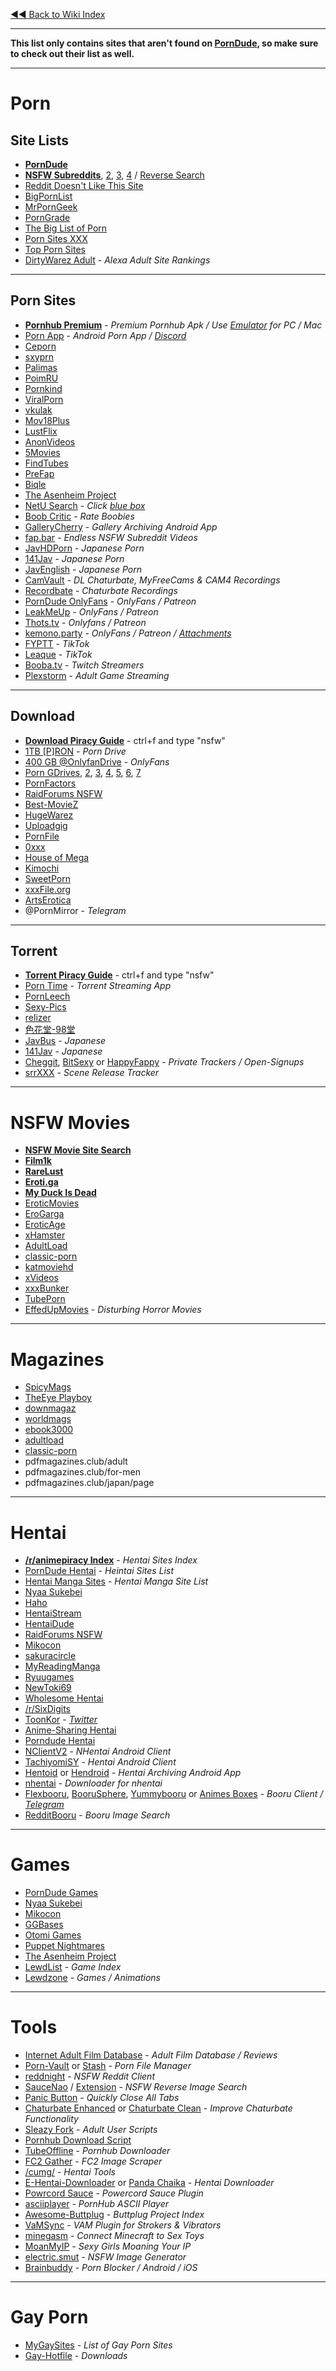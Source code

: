 [◄◄ Back to Wiki Index](https://www.reddit.com/r/FREEMEDIAHECKYEAH/wiki/index)

***

**This list only contains sites that aren't found on [PornDude](https://theporndude.com/), so make sure to check out their list as well.**

***

# Porn

## Site Lists

* [**PornDude**](https://theporndude.com/)
* **[NSFW Subreddits](http://redditlist.com/nsfw)**, [2](https://www.reddit.com/r/NSFW411/wiki/index), [3](https://frontpagemetrics.com/top-nsfw-subreddits), [4](https://redd.it/brypgf) / [Reverse Search](https://www.rarchives.com/)
* [Reddit Doesn't Like This Site](https://www.reddit-doesnt-like-this.site/2021/01/01/list-of-full-length-porn-tube-websites/)
* [BigPornList](http://bigpornlist.net/)
* [MrPornGeek](https://www.mrporngeek.com/)
* [PornGrade](https://porngrader.com/)
* [The Big List of Porn](https://www.tblop.com/) 
* [Porn Sites XXX](https://pornsites.xxx/) 
* [Top Porn Sites](https://toppornsites.com/)
* [DirtyWarez Adult](https://dirtywarez.org/cat/adult) - *Alexa Adult Site Rankings*

***

## Porn Sites

* **[Pornhub Premium](https://forum.mobilism.org/search.php?keywords=pornhub&sr=topics&sf=titleonly)** - *Premium Pornhub Apk / Use [Emulator](https://www.reddit.com/r/FREEMEDIAHECKYEAH/wiki/android#wiki_.25BA_android_emulators) for PC / Mac*
* [Porn App](https://porn-app.com/) - *Android Porn App / [Discord](https://discord.com/invite/XRjPBGa)*
* [Ceporn](https://www.ceporn.net/) 
* [sxyprn](https://www.sxyprn.com/) 
* [Palimas](https://palimas.tv/)
* [PoimRU](https://www.poimru.com/)
* [Pornkind](https://pornkind.net/)
* [ViralPorn](https://viralporn.com/) 
* [vkulak](https://www.vkulak.com/) 
* [Mov18Plus](https://mov18plus.com/) 
* [LustFlix](https://lustflix.in/)
* [AnonVideos](https://anonvideos.com/)
* [5Movies](https://5movies.live/category/adult-18/)
* [FindTubes](https://www.findtubes.com/)
* [PreFap](https://prefap.com/)
* [Biqle](https://biqle.com/) 
* [The Asenheim Project](https://www.asenheim.org/)
* [NetU Search](https://netu.tv/view_page.php?pid=4) - *Click [blue box](https://i.imgur.com/c19hKLw.png)*
* [Boob Critic](http://www.boobcritic.com/) - *Rate Boobies*
* [GalleryCherry](https://github.com/RobbWatershed/GalleryCherry) - *Gallery Archiving Android App*
* [fap.bar](https://fap.bar/) - *Endless NSFW Subreddit Videos*
* [JavHDPorn](https://www2.javhdporn.net/) - *Japanese Porn*
* [141Jav](https://www.141ppv.com/) - *Japanese Porn*
* [JavEnglish](http://javenglish.cc/) - *Japanese Porn*
* [CamVault](https://camvault.xyz/) - *DL Chaturbate, MyFreeCams & CAM4 Recordings*
* [Recordbate](https://recordbate.com/) - *Chaturbate Recordings*
* [PornDude OnlyFans](https://theporndude.com/snapchat-nudes-sites) - *OnlyFans / Patreon*
* [LeakMeUp](https://leakemup.com/forums/) - *OnlyFans / Patreon*
* [Thots.tv](https://thots.tv/) - *Onlyfans / Patreon*
* [kemono.party](https://kemono.party/) - *OnlyFans / Patreon / [Attachments](https://kemono.party/attachments/)*
* [FYPTT](https://fyptt.to/) - *TikTok*
* [Leaque](https://leaque.net/) - *TikTok*
* [Booba.tv](https://booba.tv/) - *Twitch Streamers*
* [Plexstorm](https://www.plexstorm.com/) - *Adult Game Streaming*

***

## Download 

* **[Download Piracy Guide](https://www.reddit.com/r/FREEMEDIAHECKYEAH/wiki/download)** - ctrl+f and type "nsfw"
* [1TB [P]RON](https://mega.nz/folder/jGJTWShL#bYF2lqReJjlFblroOgGNTw/folder/WC41Gaqb) - *Porn Drive*
* [400 GB @OnlyfanDrive](https://mega.nz/folder/opICgJAY#ulwaZ34Jupcnjh96jD7f0Q/) - *OnlyFans*
* [Porn GDrives](https://redd.it/l3ugp6/), [2](https://photos.app.goo.gl/VtK9Aj3Vnbr2Pohc8), [3](https://photos.app.goo.gl/v7PdoDowqDhRRpa47), [4](https://photos.app.goo.gl/M8xBKo6CPtHRCUcC8), [5](https://drive.google.com/drive/folders/1cOAi2Ne4rldowhR5xEMI4Fc0mI-GA8iI?usp=sharing), [6](https://groups.google.com/u/1/g/adult-sic), [7](https://groups.google.com/u/1/g/viperph)
* [PornFactors](http://pornfactors.com/) 
* [RaidForums NSFW](https://raidforums.com/Forum-Not-Safe-For-Work)
* [Best-MovieZ](https://www.best-moviez.ws/category/porn-18/) 
* [HugeWarez](http://hugewarez.net/porn/) 
* [Uploadgig](https://ugmovies.org/porn-movies/) 
* [PornFile](https://pornfile.cz/) 
* [0xxx](https://0xxx.ws/) 
* [House of Mega](https://houseofmega.com/) 
* [Kimochi](https://kimochi.tv/) 
* [SweetPorn](https://sweetporn.org/) 
* [xxxFile.org](https://xxxfile.org/) 
* [ArtsErotica](https://artserotica.com/videos/)
* @PornMirror - *Telegram*

***

## Torrent

* **[Torrent Piracy Guide](https://www.reddit.com/r/FREEMEDIAHECKYEAH/wiki/torrent)** - ctrl+f and type "nsfw"
* [Porn Time](https://porntime.ws/) - *Torrent Streaming App*
* [PornLeech](http://pornleech.io/)
* [Sexy-Pics](https://www.sexy-pics.us/)
* [relizer](http://relizer.net/) 
* [色花堂-98堂](https://www.sehuatang.net/)
* [JavBus](https://www.javbus.com/en) - *Japanese*
* [141Jav](https://www.141jav.com/) - *Japanese*
* [Cheggit](http://www.cheggit.me/register.php), [BitSexy](https://bitsexy.org/signup.php) or [HappyFappy](https://www.happyfappy.org/users/register) - *Private Trackers / Open-Signups*
* [srrXXX](https://www.srrxxx.com/) - *Scene Release Tracker*

***

# NSFW Movies

* [**NSFW Movie Site Search**](https://cse.google.com/cse?cx=006516753008110874046:3-svpblbro8)
* [**Film1k**](https://www.film1k.com/)
* [**RareLust**](https://rarelust.com/movies-index/)
* [**Eroti.ga**](https://eroti.ga/)
* **[My Duck Is Dead](http://www.myduckisdead.org/)**
* [EroticMovies](https://eroticmovies.xyz/)
* [EroGarga](https://www.erogarga.com/) 
* [EroticAge](https://www.eroticage.net/) 
* [xHamster](https://xhamster.com/categories/vintage?min-duration=40)
* [AdultLoad](https://adultload.ws/)
* [classic-porn](http://classic-porn.cc/)
* [katmoviehd](https://katmoviehd.se/category/adult/) 
* [xVideos](https://www.xvideos.com/tags/d:20min_more/movie) 
* [xxxBunker](https://xxxbunker.com/search/film?duration=long&sort=duration) 
* [TubePorn](https://tubepornclassic.com/most-popular/272/?sort_by=video_viewed&duration_from=3000)
* [EffedUpMovies](https://www.effedupmovies.com/) - *Disturbing Horror Movies*

***

# Magazines

* [SpicyMags](https://spicymags.xyz/)
* [TheEye Playboy](http://the-eye.eu/public/Books/PlayBoy/)
* [downmagaz](https://downmagaz.net/adult_magazine/) 
* [worldmags](https://worldmags.net/adult/) 
* [ebook3000](http://www.ebook3000.com/Magazine/For-Men/index.html) 
* [adultload](https://adultload.ws/category/magazines/) 
* [classic-porn](http://classic-porn.cc/) 
* pdfmagazines.club/adult 
* pdfmagazines.club/for-men 
* pdfmagazines.club/japan/page

***

# Hentai

* **[/r/animepiracy Index](https://piracy.moe/)** - *Hentai Sites Index*
* [PornDude Hentai](https://theporndude.com/hentai-streaming-sites) - *Heintai Sites List*
* [Hentai Manga Sites](https://theporndude.com/hentai-manga-sites) - *Hentai Manga Site List*
* [Nyaa Sukebei](https://sukebei.nyaa.si/) 
* [Haho](https://haho.moe/)
* [HentaiStream](https://hentaistream.moe/) 
* [HentaiDude](https://hentaidude.com/)
* [RaidForums NSFW](https://raidforums.com/Forum-Not-Safe-For-Work)
* [Mikocon](https://www.mikocon.com/forum.php?mod=forumdisplay&fid=46) 
* [sakuracircle](https://sakuracircle.com/) 
* [MyReadingManga](https://myreadingmanga.info/)
* [Ryuugames](https://ryuugames.com/) 
* [NewToki69](https://newtoki96.com/)
* [Wholesome Hentai](https://wholesomelist.com/)
* [/r/SixDigits](https://www.reddit.com/r/sixdigits)
* [ToonKor](https://tkor.dog/) - *[Twitter](https://twitter.com/tkor_info)*
* [Anime-Sharing Hentai](http://www.anime-sharing.com/forum/hentai-ovas-36/)
* [Porndude Hentai](https://theporndude.com/hentai-porn-sites)
* [NClientV2](https://github.com/Dar9586/NClientV2) - *NHentai Android Client*
* [TachiyomiSY](https://tachiyomi.org/forks/TachiyomiSY/) - *Hentai Android Client*
* [Hentoid](https://github.com/avluis/Hentoid) or [Hendroid](https://www.f-droid.org/en/packages/org.nonononoki.hendroid/) - *Hentai Archiving Android App*
* [nhentai](https://github.com/RicterZ/nhentai) - *Downloader for nhentai*
* [Flexbooru](https://github.com/flexbooru/flexbooru), [BooruSphere](https://github.com/nullxception/boorusphere), [Yummybooru](https://github.com/Yochyo/Yummybooru) or [Animes Boxes](http://animebox.es/) - *Booru Client / [Telegram](https://t.me/Flexbooru/161)*
* [RedditBooru](https://redditbooru.com/) - *Booru Image Search*

***

# Games

* [PornDude Games](https://theporndude.com/best-porn-games)
* [Nyaa Sukebei](https://sukebei.nyaa.si/)
* [Mikocon](https://www.mikocon.com/forum.php?mod=forumdisplay&fid=46) 
* [GGBases](https://www.ggbases.com/)
* [Otomi Games](https://otomi-games.com/)
* [Puppet Nightmares](https://www.puppetnightmares.com/) 
* [The Asenheim Project](https://www.asenheim.org/)
* [LewdList](http://web.archive.org/web/20190515205509/https://www.lewdlist.com/) - *Game Index*
* [Lewdzone](https://lewdzone.com/) - *Games / Animations*

***

# Tools

* [Internet Adult Film Database](https://www.iafd.com/) - *Adult Film Database / Reviews*
* [Porn-Vault](https://github.com/porn-vault/porn-vault) or [Stash](https://github.com/stashapp/stash) - *Porn File Manager*
* [reddnight](https://reddnight.com/) - *NSFW Reddit Client*
* [SauceNao](https://saucenao.com/) / [Extension](https://saucenao.com/tools/) - *NSFW Reverse Image Search*
* [Panic Button](https://www.reddit.com/r/FREEMEDIAHECKYEAH/wiki/storage#wiki_panic_button) - *Quickly Close All Tabs*
* [Chaturbate Enhanced](https://openuserjs.org/scripts/stixmaster/Chaturbate_Enhanced) or [Chaturbate Clean](https://openuserjs.org/scripts/ladroop/Chaturbate_Clean) - *Improve Chaturbate Functionality*
* [Sleazy Fork](https://sleazyfork.org/) - *Adult User Scripts*
* [Pornhub Download Script](https://redd.it/ks5sba)
* [TubeOffline](https://www.tubeoffline.com/download-PornHub-videos.php) - *Pornhub Downloader*
* [FC2 Gather](https://github.com/supsupsuperstar/fc2_gather) - *FC2 Image Scraper*
* [/cumg/](https://rentry.co/coom) - *Hentai Tools*
* [E-Hentai-Downloader](https://github.com/ccloli/E-Hentai-Downloader) or [Panda Chaika](https://panda.chaika.moe/) - *Hentai Downloader*
* [Powrcord Sauce](https://github.com/SammCheese/powercord-sauce) - *Powercord Sauce Plugin*
* [asciiplayer](https://gist.github.com/girst/5834f8e8ba92b42c2c61) - *PornHub ASCII Player*
* [Awesome-Buttplug](https://github.com/buttplugio/awesome-buttplug) - *Buttplug Project Index*
* [VaMSync](https://github.com/intiface/VaMSync) - *VAM Plugin for Strokers & Vibrators*
* [minegasm](https://minegasm.therainbowville.com/) - *Connect Minecraft to Sex Toys*
* [MoanMyIP](https://www.moanmyip.com/) - *Sexy Girls Moaning Your IP*
* [electric.smut](https://nsfwai.com/) - *NSFW Image Generator*
* [Brainbuddy](https://www.brainbuddyapp.com/) - *Porn Blocker / Android / iOS*

***

# Gay Porn

* [MyGaySites](https://mygaysites.com/) - *List of Gay Porn Sites*
* [Gay-Hotfile](https://gay-hotfile.errio.net/) - *Downloads*

